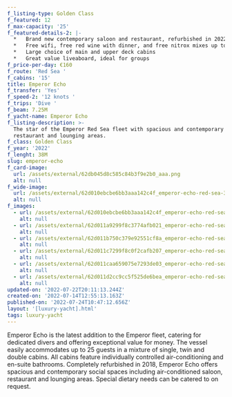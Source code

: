 ```yaml
---
f_listing-type: Golden Class
f_featured: 12
f_max-capacity: '25'
f_featured-details-2: |-
  *   Brand new contemporary saloon and restaurant, refurbished in 2022x
  *   Free wifi, free red wine with dinner, and free nitrox mixes up to 40%
  *   Large choice of main and upper deck cabins
  *   Great value liveaboard, ideal for groups
f_price-per-day: €160
f_route: 'Red Sea '
f_cabins: '15'
title: Emperor Echo
f_transfer: 'Yes'
f_speed-2: '12 knots '
f_trips: 'Dive '
f_beam: 7.25M
f_yacht-name: Emperor Echo
f_listing-description: >-
  The star of the Emperor Red Sea fleet with spacious and contemporary saloon,
  restaurant and lounging areas. 
f_class: Golden Class
f_year: '2022'
f_lenght: 38M
slug: emperor-echo
f_card-image:
  url: /assets/external/62db045d8c585c84b3f9e2b0_aaa.png
  alt: null
f_wide-image:
  url: /assets/external/62d010ebcbe6bb3aaa142c4f_emperor-echo-red-sea-3.jpg
  alt: null
f_images:
  - url: /assets/external/62d010ebcbe6bb3aaa142c4f_emperor-echo-red-sea-3.jpg
    alt: null
  - url: /assets/external/62d011a9299f8c3774afb021_emperor-echo-red-sea-7.jpg
    alt: null
  - url: /assets/external/62d011b750c379e92551cf8a_emperor-echo-red-sea-4.jpg
    alt: null
  - url: /assets/external/62d011c7299f8c0f2cafb207_emperor-echo-red-sea-9.jpg
    alt: null
  - url: /assets/external/62d011caa659075e7293de03_emperor-echo-red-sea-6.jpg
    alt: null
  - url: /assets/external/62d011d2cc9cc5f525de6bea_emperor-echo-red-sea-11.jpg
    alt: null
updated-on: '2022-07-22T20:11:13.244Z'
created-on: '2022-07-14T12:55:13.163Z'
published-on: '2022-07-24T10:47:12.656Z'
layout: '[luxury-yacht].html'
tags: luxury-yacht
---
```


Emperor Echo is the latest addition to the Emperor fleet, catering for dedicated divers and offering exceptional value for money. The vessel easily accommodates up to 25 guests in a mixture of single, twin and double cabins. All cabins feature individually controlled air-conditioning and en-suite bathrooms. Completely refurbished in 2018, Emperor Echo offers spacious and contemporary social spaces including air-conditioned saloon, restaurant and lounging areas. Special dietary needs can be catered to on request.

‍
